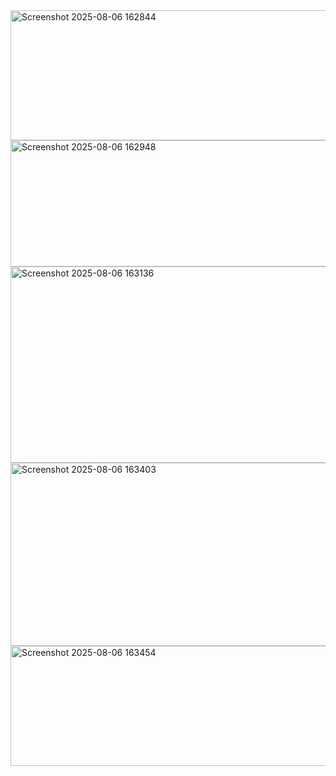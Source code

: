 <img width="1302" height="208" alt="Screenshot 2025-08-06 162844" src="https://github.com/user-attachments/assets/e62932f7-0f78-4c0e-bd2e-d54a35e5dd6a" />

<img width="1303" height="202" alt="Screenshot 2025-08-06 162948" src="https://github.com/user-attachments/assets/7a26f2b1-630e-44d5-aa00-5539693a5ebe" />

<img width="1304" height="314" alt="Screenshot 2025-08-06 163136" src="https://github.com/user-attachments/assets/6e0404a7-406a-49c8-bc82-2e95a75756f6" />

<img width="1302" height="293" alt="Screenshot 2025-08-06 163403" src="https://github.com/user-attachments/assets/f5fe4177-7a94-4523-a049-0c84928297cd" />

<img width="1309" height="192" alt="Screenshot 2025-08-06 163454" src="https://github.com/user-attachments/assets/486cb1a9-aa41-46a4-be90-50fa6c20b87d" />
